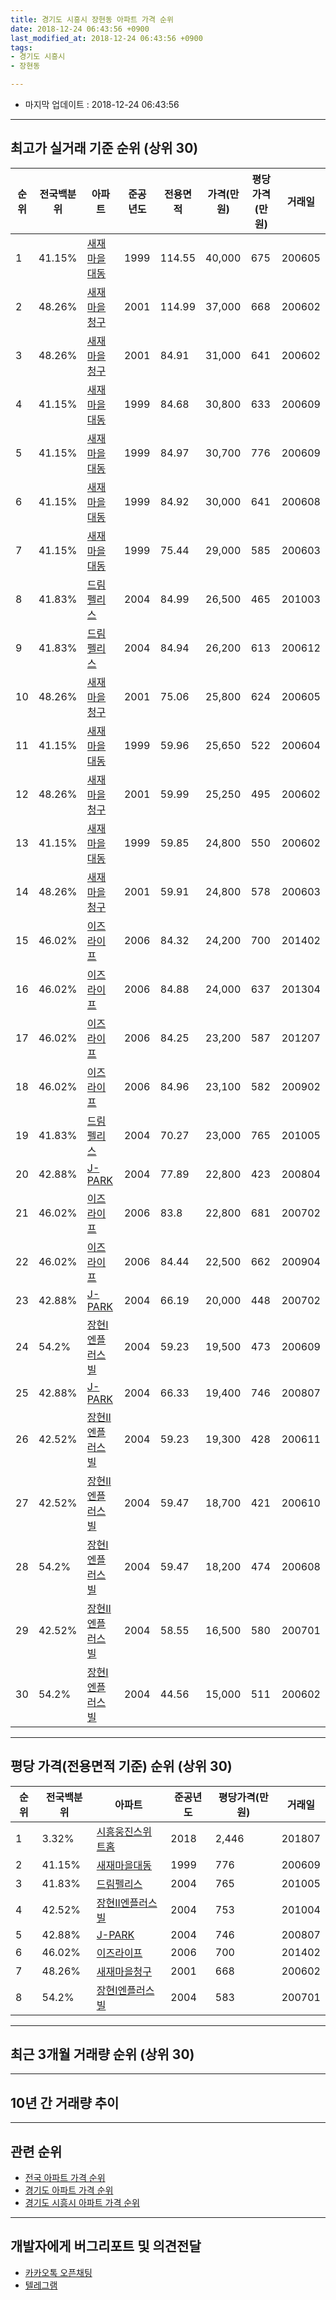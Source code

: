 ```yaml
---
title: 경기도 시흥시 장현동 아파트 가격 순위
date: 2018-12-24 06:43:56 +0900
last_modified_at: 2018-12-24 06:43:56 +0900
tags:
- 경기도 시흥시
- 장현동

---
```


* 마지막 업데이트 : 2018-12-24 06:43:56

---

## 최고가 실거래 기준 순위 (상위 30)


|순위|전국백분위|아파트|준공년도|전용면적|가격(만원)|평당가격(만원)|거래일|
|---|---|---|---|---|---|---|---|
|1|41.15%|[새재마을대동](https://search.naver.com/search.naver?query=%EA%B2%BD%EA%B8%B0%EB%8F%84+%EC%8B%9C%ED%9D%A5%EC%8B%9C+%EC%9E%A5%ED%98%84%EB%8F%99+%EC%83%88%EC%9E%AC%EB%A7%88%EC%9D%84%EB%8C%80%EB%8F%99)|1999|114.55|40,000|675|200605|
|2|48.26%|[새재마을청구](https://search.naver.com/search.naver?query=%EA%B2%BD%EA%B8%B0%EB%8F%84+%EC%8B%9C%ED%9D%A5%EC%8B%9C+%EC%9E%A5%ED%98%84%EB%8F%99+%EC%83%88%EC%9E%AC%EB%A7%88%EC%9D%84%EC%B2%AD%EA%B5%AC)|2001|114.99|37,000|668|200602|
|3|48.26%|[새재마을청구](https://search.naver.com/search.naver?query=%EA%B2%BD%EA%B8%B0%EB%8F%84+%EC%8B%9C%ED%9D%A5%EC%8B%9C+%EC%9E%A5%ED%98%84%EB%8F%99+%EC%83%88%EC%9E%AC%EB%A7%88%EC%9D%84%EC%B2%AD%EA%B5%AC)|2001|84.91|31,000|641|200602|
|4|41.15%|[새재마을대동](https://search.naver.com/search.naver?query=%EA%B2%BD%EA%B8%B0%EB%8F%84+%EC%8B%9C%ED%9D%A5%EC%8B%9C+%EC%9E%A5%ED%98%84%EB%8F%99+%EC%83%88%EC%9E%AC%EB%A7%88%EC%9D%84%EB%8C%80%EB%8F%99)|1999|84.68|30,800|633|200609|
|5|41.15%|[새재마을대동](https://search.naver.com/search.naver?query=%EA%B2%BD%EA%B8%B0%EB%8F%84+%EC%8B%9C%ED%9D%A5%EC%8B%9C+%EC%9E%A5%ED%98%84%EB%8F%99+%EC%83%88%EC%9E%AC%EB%A7%88%EC%9D%84%EB%8C%80%EB%8F%99)|1999|84.97|30,700|776|200609|
|6|41.15%|[새재마을대동](https://search.naver.com/search.naver?query=%EA%B2%BD%EA%B8%B0%EB%8F%84+%EC%8B%9C%ED%9D%A5%EC%8B%9C+%EC%9E%A5%ED%98%84%EB%8F%99+%EC%83%88%EC%9E%AC%EB%A7%88%EC%9D%84%EB%8C%80%EB%8F%99)|1999|84.92|30,000|641|200608|
|7|41.15%|[새재마을대동](https://search.naver.com/search.naver?query=%EA%B2%BD%EA%B8%B0%EB%8F%84+%EC%8B%9C%ED%9D%A5%EC%8B%9C+%EC%9E%A5%ED%98%84%EB%8F%99+%EC%83%88%EC%9E%AC%EB%A7%88%EC%9D%84%EB%8C%80%EB%8F%99)|1999|75.44|29,000|585|200603|
|8|41.83%|[드림펠리스](https://search.naver.com/search.naver?query=%EA%B2%BD%EA%B8%B0%EB%8F%84+%EC%8B%9C%ED%9D%A5%EC%8B%9C+%EC%9E%A5%ED%98%84%EB%8F%99+%EB%93%9C%EB%A6%BC%ED%8E%A0%EB%A6%AC%EC%8A%A4)|2004|84.99|26,500|465|201003|
|9|41.83%|[드림펠리스](https://search.naver.com/search.naver?query=%EA%B2%BD%EA%B8%B0%EB%8F%84+%EC%8B%9C%ED%9D%A5%EC%8B%9C+%EC%9E%A5%ED%98%84%EB%8F%99+%EB%93%9C%EB%A6%BC%ED%8E%A0%EB%A6%AC%EC%8A%A4)|2004|84.94|26,200|613|200612|
|10|48.26%|[새재마을청구](https://search.naver.com/search.naver?query=%EA%B2%BD%EA%B8%B0%EB%8F%84+%EC%8B%9C%ED%9D%A5%EC%8B%9C+%EC%9E%A5%ED%98%84%EB%8F%99+%EC%83%88%EC%9E%AC%EB%A7%88%EC%9D%84%EC%B2%AD%EA%B5%AC)|2001|75.06|25,800|624|200605|
|11|41.15%|[새재마을대동](https://search.naver.com/search.naver?query=%EA%B2%BD%EA%B8%B0%EB%8F%84+%EC%8B%9C%ED%9D%A5%EC%8B%9C+%EC%9E%A5%ED%98%84%EB%8F%99+%EC%83%88%EC%9E%AC%EB%A7%88%EC%9D%84%EB%8C%80%EB%8F%99)|1999|59.96|25,650|522|200604|
|12|48.26%|[새재마을청구](https://search.naver.com/search.naver?query=%EA%B2%BD%EA%B8%B0%EB%8F%84+%EC%8B%9C%ED%9D%A5%EC%8B%9C+%EC%9E%A5%ED%98%84%EB%8F%99+%EC%83%88%EC%9E%AC%EB%A7%88%EC%9D%84%EC%B2%AD%EA%B5%AC)|2001|59.99|25,250|495|200602|
|13|41.15%|[새재마을대동](https://search.naver.com/search.naver?query=%EA%B2%BD%EA%B8%B0%EB%8F%84+%EC%8B%9C%ED%9D%A5%EC%8B%9C+%EC%9E%A5%ED%98%84%EB%8F%99+%EC%83%88%EC%9E%AC%EB%A7%88%EC%9D%84%EB%8C%80%EB%8F%99)|1999|59.85|24,800|550|200602|
|14|48.26%|[새재마을청구](https://search.naver.com/search.naver?query=%EA%B2%BD%EA%B8%B0%EB%8F%84+%EC%8B%9C%ED%9D%A5%EC%8B%9C+%EC%9E%A5%ED%98%84%EB%8F%99+%EC%83%88%EC%9E%AC%EB%A7%88%EC%9D%84%EC%B2%AD%EA%B5%AC)|2001|59.91|24,800|578|200603|
|15|46.02%|[이즈라이프](https://search.naver.com/search.naver?query=%EA%B2%BD%EA%B8%B0%EB%8F%84+%EC%8B%9C%ED%9D%A5%EC%8B%9C+%EC%9E%A5%ED%98%84%EB%8F%99+%EC%9D%B4%EC%A6%88%EB%9D%BC%EC%9D%B4%ED%94%84)|2006|84.32|24,200|700|201402|
|16|46.02%|[이즈라이프](https://search.naver.com/search.naver?query=%EA%B2%BD%EA%B8%B0%EB%8F%84+%EC%8B%9C%ED%9D%A5%EC%8B%9C+%EC%9E%A5%ED%98%84%EB%8F%99+%EC%9D%B4%EC%A6%88%EB%9D%BC%EC%9D%B4%ED%94%84)|2006|84.88|24,000|637|201304|
|17|46.02%|[이즈라이프](https://search.naver.com/search.naver?query=%EA%B2%BD%EA%B8%B0%EB%8F%84+%EC%8B%9C%ED%9D%A5%EC%8B%9C+%EC%9E%A5%ED%98%84%EB%8F%99+%EC%9D%B4%EC%A6%88%EB%9D%BC%EC%9D%B4%ED%94%84)|2006|84.25|23,200|587|201207|
|18|46.02%|[이즈라이프](https://search.naver.com/search.naver?query=%EA%B2%BD%EA%B8%B0%EB%8F%84+%EC%8B%9C%ED%9D%A5%EC%8B%9C+%EC%9E%A5%ED%98%84%EB%8F%99+%EC%9D%B4%EC%A6%88%EB%9D%BC%EC%9D%B4%ED%94%84)|2006|84.96|23,100|582|200902|
|19|41.83%|[드림펠리스](https://search.naver.com/search.naver?query=%EA%B2%BD%EA%B8%B0%EB%8F%84+%EC%8B%9C%ED%9D%A5%EC%8B%9C+%EC%9E%A5%ED%98%84%EB%8F%99+%EB%93%9C%EB%A6%BC%ED%8E%A0%EB%A6%AC%EC%8A%A4)|2004|70.27|23,000|765|201005|
|20|42.88%|[J-PARK](https://search.naver.com/search.naver?query=%EA%B2%BD%EA%B8%B0%EB%8F%84+%EC%8B%9C%ED%9D%A5%EC%8B%9C+%EC%9E%A5%ED%98%84%EB%8F%99+J-PARK)|2004|77.89|22,800|423|200804|
|21|46.02%|[이즈라이프](https://search.naver.com/search.naver?query=%EA%B2%BD%EA%B8%B0%EB%8F%84+%EC%8B%9C%ED%9D%A5%EC%8B%9C+%EC%9E%A5%ED%98%84%EB%8F%99+%EC%9D%B4%EC%A6%88%EB%9D%BC%EC%9D%B4%ED%94%84)|2006|83.8|22,800|681|200702|
|22|46.02%|[이즈라이프](https://search.naver.com/search.naver?query=%EA%B2%BD%EA%B8%B0%EB%8F%84+%EC%8B%9C%ED%9D%A5%EC%8B%9C+%EC%9E%A5%ED%98%84%EB%8F%99+%EC%9D%B4%EC%A6%88%EB%9D%BC%EC%9D%B4%ED%94%84)|2006|84.44|22,500|662|200904|
|23|42.88%|[J-PARK](https://search.naver.com/search.naver?query=%EA%B2%BD%EA%B8%B0%EB%8F%84+%EC%8B%9C%ED%9D%A5%EC%8B%9C+%EC%9E%A5%ED%98%84%EB%8F%99+J-PARK)|2004|66.19|20,000|448|200702|
|24|54.2%|[장현I엔플러스빌](https://search.naver.com/search.naver?query=%EA%B2%BD%EA%B8%B0%EB%8F%84+%EC%8B%9C%ED%9D%A5%EC%8B%9C+%EC%9E%A5%ED%98%84%EB%8F%99+%EC%9E%A5%ED%98%84I%EC%97%94%ED%94%8C%EB%9F%AC%EC%8A%A4%EB%B9%8C)|2004|59.23|19,500|473|200609|
|25|42.88%|[J-PARK](https://search.naver.com/search.naver?query=%EA%B2%BD%EA%B8%B0%EB%8F%84+%EC%8B%9C%ED%9D%A5%EC%8B%9C+%EC%9E%A5%ED%98%84%EB%8F%99+J-PARK)|2004|66.33|19,400|746|200807|
|26|42.52%|[장현II엔플러스빌](https://search.naver.com/search.naver?query=%EA%B2%BD%EA%B8%B0%EB%8F%84+%EC%8B%9C%ED%9D%A5%EC%8B%9C+%EC%9E%A5%ED%98%84%EB%8F%99+%EC%9E%A5%ED%98%84II%EC%97%94%ED%94%8C%EB%9F%AC%EC%8A%A4%EB%B9%8C)|2004|59.23|19,300|428|200611|
|27|42.52%|[장현II엔플러스빌](https://search.naver.com/search.naver?query=%EA%B2%BD%EA%B8%B0%EB%8F%84+%EC%8B%9C%ED%9D%A5%EC%8B%9C+%EC%9E%A5%ED%98%84%EB%8F%99+%EC%9E%A5%ED%98%84II%EC%97%94%ED%94%8C%EB%9F%AC%EC%8A%A4%EB%B9%8C)|2004|59.47|18,700|421|200610|
|28|54.2%|[장현I엔플러스빌](https://search.naver.com/search.naver?query=%EA%B2%BD%EA%B8%B0%EB%8F%84+%EC%8B%9C%ED%9D%A5%EC%8B%9C+%EC%9E%A5%ED%98%84%EB%8F%99+%EC%9E%A5%ED%98%84I%EC%97%94%ED%94%8C%EB%9F%AC%EC%8A%A4%EB%B9%8C)|2004|59.47|18,200|474|200608|
|29|42.52%|[장현II엔플러스빌](https://search.naver.com/search.naver?query=%EA%B2%BD%EA%B8%B0%EB%8F%84+%EC%8B%9C%ED%9D%A5%EC%8B%9C+%EC%9E%A5%ED%98%84%EB%8F%99+%EC%9E%A5%ED%98%84II%EC%97%94%ED%94%8C%EB%9F%AC%EC%8A%A4%EB%B9%8C)|2004|58.55|16,500|580|200701|
|30|54.2%|[장현I엔플러스빌](https://search.naver.com/search.naver?query=%EA%B2%BD%EA%B8%B0%EB%8F%84+%EC%8B%9C%ED%9D%A5%EC%8B%9C+%EC%9E%A5%ED%98%84%EB%8F%99+%EC%9E%A5%ED%98%84I%EC%97%94%ED%94%8C%EB%9F%AC%EC%8A%A4%EB%B9%8C)|2004|44.56|15,000|511|200602|


---

## 평당 가격(전용면적 기준) 순위 (상위 30)


|순위|전국백분위|아파트|준공년도|평당가격(만원)|거래일|
|---|---|---|---|---|---|
|1|3.32%|[시흥웅진스위트홈](https://search.naver.com/search.naver?query=%EA%B2%BD%EA%B8%B0%EB%8F%84+%EC%8B%9C%ED%9D%A5%EC%8B%9C+%EC%9E%A5%ED%98%84%EB%8F%99+%EC%8B%9C%ED%9D%A5%EC%9B%85%EC%A7%84%EC%8A%A4%EC%9C%84%ED%8A%B8%ED%99%88)|2018|2,446|201807|
|2|41.15%|[새재마을대동](https://search.naver.com/search.naver?query=%EA%B2%BD%EA%B8%B0%EB%8F%84+%EC%8B%9C%ED%9D%A5%EC%8B%9C+%EC%9E%A5%ED%98%84%EB%8F%99+%EC%83%88%EC%9E%AC%EB%A7%88%EC%9D%84%EB%8C%80%EB%8F%99)|1999|776|200609|
|3|41.83%|[드림펠리스](https://search.naver.com/search.naver?query=%EA%B2%BD%EA%B8%B0%EB%8F%84+%EC%8B%9C%ED%9D%A5%EC%8B%9C+%EC%9E%A5%ED%98%84%EB%8F%99+%EB%93%9C%EB%A6%BC%ED%8E%A0%EB%A6%AC%EC%8A%A4)|2004|765|201005|
|4|42.52%|[장현II엔플러스빌](https://search.naver.com/search.naver?query=%EA%B2%BD%EA%B8%B0%EB%8F%84+%EC%8B%9C%ED%9D%A5%EC%8B%9C+%EC%9E%A5%ED%98%84%EB%8F%99+%EC%9E%A5%ED%98%84II%EC%97%94%ED%94%8C%EB%9F%AC%EC%8A%A4%EB%B9%8C)|2004|753|201004|
|5|42.88%|[J-PARK](https://search.naver.com/search.naver?query=%EA%B2%BD%EA%B8%B0%EB%8F%84+%EC%8B%9C%ED%9D%A5%EC%8B%9C+%EC%9E%A5%ED%98%84%EB%8F%99+J-PARK)|2004|746|200807|
|6|46.02%|[이즈라이프](https://search.naver.com/search.naver?query=%EA%B2%BD%EA%B8%B0%EB%8F%84+%EC%8B%9C%ED%9D%A5%EC%8B%9C+%EC%9E%A5%ED%98%84%EB%8F%99+%EC%9D%B4%EC%A6%88%EB%9D%BC%EC%9D%B4%ED%94%84)|2006|700|201402|
|7|48.26%|[새재마을청구](https://search.naver.com/search.naver?query=%EA%B2%BD%EA%B8%B0%EB%8F%84+%EC%8B%9C%ED%9D%A5%EC%8B%9C+%EC%9E%A5%ED%98%84%EB%8F%99+%EC%83%88%EC%9E%AC%EB%A7%88%EC%9D%84%EC%B2%AD%EA%B5%AC)|2001|668|200602|
|8|54.2%|[장현I엔플러스빌](https://search.naver.com/search.naver?query=%EA%B2%BD%EA%B8%B0%EB%8F%84+%EC%8B%9C%ED%9D%A5%EC%8B%9C+%EC%9E%A5%ED%98%84%EB%8F%99+%EC%9E%A5%ED%98%84I%EC%97%94%ED%94%8C%EB%9F%AC%EC%8A%A4%EB%B9%8C)|2004|583|200701|


---

## 최근 3개월 거래량 순위 (상위 30)


<div style="width:100%;">
    <canvas id="deal_count_ranking" height="250"></canvas>
</div>


<script>
new Chart(document.getElementById("deal_count_ranking"), {
    type: 'horizontalBar',
    data: {
        labels: ['새재마을청구', '새재마을대동', '장현I엔플러스빌', '장현II엔플러스빌', '이즈라이프'],
        datasets: [{
            label: '실거래 수',
            data: [6, 4, 2, 2, 1],
            borderColor: "rgba(255, 0, 128, 1)",
            backgroundColor: "rgba(255, 0, 128, 0.5)",
            fill: false,
        }]
    },
    options: {
        responsive: true,
        title: {
            display: true,
            text: '최근 3개월 거래량 순위'
        },
        tooltips: {
            mode: 'index',
            intersect: false,
            callbacks: {
                title: function(tooltipItems, data) {
                    return "실거래 수:";
                },
                label: function(tooltipItem, data) {
                    return data.labels[tooltipItem.index] + ": " + tooltipItem.xLabel;
                }
            }
        },
        hover: {
            mode: 'nearest',
            intersect: true
        },
        scales: {
            xAxes: [{
                display: true,
                scaleLabel: {
                    display: true,
                    labelString: '실거래 수'
                },
                ticks: {
                    suggestedMin: 0,
                }
            }],
            yAxes: [{
                display: true,
                ticks: {
                    autoSkip: false,
                    callback: function(value, index, values) {
                        if (value.length > 15)
                            return value.substr(0, 13) + "...";
                        else
                            return value;
                    }
                },
                scaleLabel: {
                    display: false,
                }
            }]
        }
    }
});

</script>


---

## 10년 간 거래량 추이


<div style="width:100%;">
    <canvas id="deal_progress" height="250"></canvas>
</div>

<script>
new Chart(document.getElementById("deal_progress"), {
    type: 'line',
    data: {
        labels: ['200812','200901','200902','200903','200904','200905','200906','200907','200908','200909','200910','200911','200912','201001','201002','201003','201004','201005','201006','201007','201008','201009','201010','201011','201012','201101','201102','201103','201104','201105','201106','201107','201108','201109','201110','201111','201112','201201','201202','201203','201204','201205','201206','201207','201208','201209','201210','201211','201212','201301','201302','201303','201304','201305','201306','201307','201308','201309','201310','201311','201312','201401','201402','201403','201404','201405','201406','201407','201408','201409','201410','201411','201412','201501','201502','201503','201504','201505','201506','201507','201508','201509','201510','201511','201512','201601','201602','201603','201604','201605','201606','201607','201608','201609','201610','201611','201612','201701','201702','201703','201704','201705','201706','201707','201708','201709','201710','201711','201712','201801','201802','201803','201804','201805','201806','201807','201808','201809','201810','201811','201812'],
        datasets: [{
            label: '실거래 수',
            pointRadius: 1,
            data: [1, 2, 6, 7, 15, 21, 11, 12, 8, 12, 5, 9, 6, 5, 7, 7, 2, 2, 1, 7, 6, 3, 16, 8, 7, 8, 6, 13, 11, 7, 3, 8, 8, 15, 8, 6, 8, 3, 3, 5, 5, 6, 6, 3, 2, 3, 6, 5, 5, 2, 3, 9, 12, 9, 8, 7, 12, 13, 7, 7, 7, 10, 9, 4, 7, 16, 9, 10, 12, 19, 10, 9, 9, 11, 12, 12, 11, 11, 10, 13, 4, 12, 12, 11, 4, 1, 9, 9, 10, 8, 6, 13, 15, 12, 14, 7, 5, 4, 10, 16, 12, 11, 19, 26, 10, 3, 5, 9, 9, 6, 8, 4, 3, 7, 4, 6, 5, 11, 9, 6, 0],
            borderColor: "rgba(255, 201, 14, 1)",
            backgroundColor: "rgba(255, 201, 14, 0.5)",
            fill: true,
        }]
    },
    options: {
        responsive: true,
        title: {
            display: true,
            text: '10년간 거래량 추이'
        },
        tooltips: {
            mode: 'index',
            intersect: false,
        },
        hover: {
            mode: 'nearest',
            intersect: true
        },
        scales: {
            xAxes: [{
                display: true,
                scaleLabel: {
                    display: true,
                    labelString: '년/월'
                }
            }],
            yAxes: [{
                display: true,
                ticks: {
                    suggestedMin: 0,
                },
                scaleLabel: {
                    display: true,
                    labelString: '실거래 수'
                }
            }]
        }
    }
});

</script>


---

## 관련 순위

- [전국 아파트 가격 순위](https://inasie.github.io/apt-ranking/전국)
- [경기도 아파트 가격 순위](https://inasie.github.io/apt-ranking/경기도)
- [경기도 시흥시 아파트 가격 순위](https://inasie.github.io/apt-ranking/경기도-시흥시)


---

## 개발자에게 버그리포트 및 의견전달

- [카카오톡 오픈채팅](https://open.kakao.com/o/gLJUAP4)
- [텔레그램](https://t.me/inasie)

